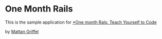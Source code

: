 # One Month Rails

This is the sample application for
[*One month Rals: Teach Yourself to Code](http://onemonthrails.com)

  by [Mattan Griffel](http://mattangriffel.com)